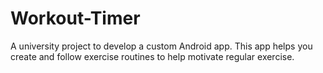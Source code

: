 # Workout-Timer
A university project to develop a custom Android app. This app helps you create and follow exercise routines to help motivate regular exercise.

